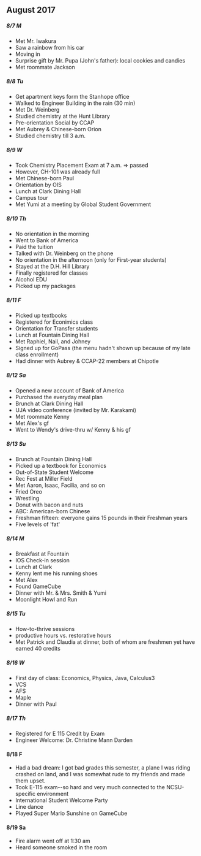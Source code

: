 ## August 2017

##### 8/7 M

- Met Mr. Iwakura
- Saw a rainbow from his car
- Moving in
- Surprise gift by Mr. Pupa (John's father): local cookies and candies
- Met roommate Jackson

##### 8/8 Tu

- Get apartment keys form the Stanhope office
- Walked to Engineer Building in the rain (30 min)
- Met Dr. Weinberg
- Studied chemistry at the Hunt Library
- Pre-orientation Social by CCAP
- Met Aubrey & Chinese-born Orion
- Studied chemistry till 3 a.m.

##### 8/9 W

- Took Chemistry Placement Exam at 7 a.m. => passed
- However, CH-101 was already full
- Met Chinese-born Paul
- Orientation by OIS
- Lunch at Clark Dining Hall
- Campus tour
- Met Yumi at a meeting by Global Student Government

##### 8/10 Th

- No orientation in the morning
- Went to Bank of America
- Paid the tuition
- Talked with Dr. Weinberg on the phone
- No orientation in the afternoon (only for First-year students)
- Stayed at the D.H. Hill Library
- Finally registered for classes
- Alcohol EDU
- Picked up my packages

##### 8/11 F

- Picked up textbooks
- Registered for Econimics class
- Orientation for Transfer students
- Lunch at Fountain Dining Hall
- Met Raphiel, Nail, and Johney
- Signed up for GoPass (the menu hadn't shown up because of my late class enrollment)
- Had dinner with Aubrey & CCAP-22 members at Chipotle

##### 8/12 Sa

- Opened a new account of Bank of America
- Purchased the everyday meal plan
- Brunch at Clark Dining Hall
- UJA video conference (invited by Mr. Karakami)
- Met roommate Kenny
- Met Alex's gf
- Went to Wendy's drive-thru w/ Kenny & his gf

##### 8/13 Su

- Brunch at Fountain Dining Hall
- Picked up a textbook for Economics
- Out-of-State Student Welcome
- Rec Fest at Miller Field
- Met Aaron, Isaac, Facilia, and so on
- Fried Oreo
- Wrestling
- Donut with bacon and nuts
- ABC: American-born Chinese
- Freshman fifteen: everyone gains 15 pounds in their Freshman years
- Five levels of 'fat'

##### 8/14 M

- Breakfast at Fountain
- IOS Check-in session
- Lunch at Clark
- Kenny lent me his running shoes
- Met Alex
- Found GameCube
- Dinner with Mr. & Mrs. Smith & Yumi
- Moonlight Howl and Run

##### 8/15 Tu

- How-to-thrive sessions
- productive hours vs. restorative hours
- Met Patrick and Claudia at dinner, both of whom are freshmen yet have earned 40 credits

##### 8/16 W

- First day of class: Economics, Physics, Java, Calculus3
- VCS
- AFS
- Maple
- Dinner with Paul

##### 8/17 Th

- Registered for E 115 Credit by Exam
- Engineer Welcome: Dr. Christine Mann Darden

#### 8/18 F

- Had a bad dream: I got bad grades this semester, a plane I was riding crashed on land, and I was somewhat rude to my friends and made them upset.
- Took E-115 exam--so hard and very much connected to the NCSU-specific environment
- International Student Welcome Party
- Line dance
- Played Super Mario Sunshine on GameCube

#### 8/19 Sa

- Fire alarm went off at 1:30 am
- Heard someone smoked in the room

